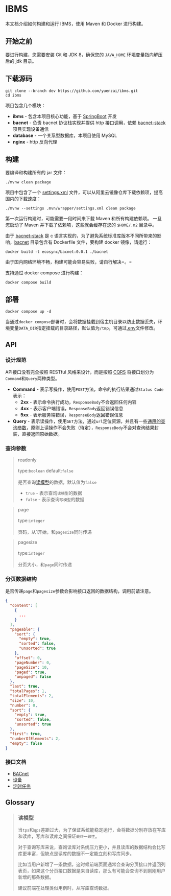# IBMS

本文档介绍如何构建和运行 IBMS，使用 Maven 和 Docker 进行构建。

## 开始之前

要进行构建，您需要安装 Git 和 JDK 8，确保您的 `JAVA_HOME` 环境变量指向解压后的 jdk 目录。

## 下载源码

```shell
git clone --branch dev https://github.com/yuenzai/ibms.git
cd ibms
```

项目包含几个模块：

- **ibms** - 包含本项目核心功能，基于 [SpringBoot] 开发
- **bacnet** - 负责 bacnet 协议栈实现并提供 http 接口调用，依赖 [bacnet-stack] 项目实现设备通信
- **database** - 一个关系型数据库，本项目使用 MySQL
- **nginx** - http 反向代理

## 构建

要编译和构建所有的 jar 文件：

```shell
./mvnw clean package
```

项目中包含了一个 [settings.xml](.mvn/wrapper/settings.xml) 文件，可以从阿里云镜像仓库下载依赖项，提高国内的下载速度：

```shell
./mvnw --settings .mvn/wrapper/settings.xml clean package
```

第一次运行构建时，可能需要一段时间来下载 Maven 和所有构建依赖项。 一旦您启动了 Maven 并下载了依赖项，这些就会缓存在您的 `$HOME/.m2` 目录中。

由于 [bacnet-stack] 是 c 语言实现的，为了避免系统标准库版本不同所带来的影响，[bacnet] 目录包含有 Dockerfile 文件，要构建 docker 镜像，请运行：

```shell
docker build -t ecosync/bacnet:0.0.1 ./bacnet
```

由于国内网络环境不畅，构建可能会容易失败，请自行解决=。=

支持通过 docker compose 进行构建：

```shell
docker compose build
```

## 部署

```shell
docker compose up -d
```

当通过`docker compose`部署时，会将数据挂载到宿主机目录以防止数据丢失，环境变量`DATA_DIR`指定挂载的目录路径，默认值为`/tmp`，可通过[.env](.env)文件修改。

## API

### 设计规范

API接口没有完全按照 RESTful 风格来设计，而是按照 [CQRS] 将接口划分为`Command`和`Query`两种类型。

- **Command** - 表示写操作，使用`POST`方法，命令的执行结果通过`Status Code`表示：
    - **2xx** - 表示命令执行成功，`ResponseBody`不会返回任何内容
    - **4xx** - 表示客户端错误，`ResponseBody`返回错误信息
    - **5xx** - 表示服务端错误，`ResponseBody`返回错误信息
- **Query** - 表示读操作，使用`GET`方法，通过`url`定位资源，并且有一些[通用的查询参数](#查询参数)，原则上读操作不会失败（待定），`ResponseBody`不会对查询结果封装，直接返回原始数据。

### 查询参数

> readonly<br><br>
> type:`boolean` default:`false`<br><br>
> 是否查询[读模型](#读模型)的数据，默认值为`false`
> - `true` - 表示查询`读模型`的数据
> - `false` - 表示查询`写模型`的数据

> page<br><br>
> type:`integer`<br><br>
> 页码，从1开始，和`pagesize`同时传递

> pagesize<br><br>
> type:`integer`<br><br>
> 分页大小，和`page`同时传递

### 分页数据结构

是否传递`page`和`pagesize`参数会影响接口返回的数据结构，调用前请注意。

```json
{
  "content": [
    {
      ...
    }
  ],
  "pageable": {
    "sort": {
      "empty": true,
      "sorted": false,
      "unsorted": true
    },
    "offset": 0,
    "pageNumber": 0,
    "pageSize": 10,
    "paged": true,
    "unpaged": false
  },
  "last": true,
  "totalPages": 1,
  "totalElements": 2,
  "size": 10,
  "number": 0,
  "sort": {
    "empty": true,
    "sorted": false,
    "unsorted": true
  },
  "first": true,
  "numberOfElements": 2,
  "empty": false
}
```

### 接口文档

- [BACnet](bacnet/README.md)
- [设备](device/README.md)
- [定时任务](scheduling/README.md)

## Glossary

> ### 读模型
> 当`tps`和`qps`差距过大，为了保证系统能稳定运行，会将数据分别存放在写库和读库，写库和读库之间保证`最终一致性`。
>
> 对于查询写库来说，查询读库对系统压力更小，并且读库的数据结构会比写库更丰富，但缺点是读库的数据不一定能立刻和写库同步。
>
> 比如当用户新增了一条数据，这时候前端页面通常会查询分页接口并返回列表页，如果这个分页接口数据是来自读库，那么有可能会查询不到刚刚用户新增的那条数据。
>
> 建议前端在处理类似用例时，从写库查询数据。

[bacnet]: bacnet

[SpringBoot]: https://docs.spring.io/spring-boot/docs/2.7.18/reference/html/

[bacnet-stack]: https://github.com/yuenzai/bacnet-stack/tree/1.3.8

[CQRS]: https://learn.microsoft.com/zh-cn/azure/architecture/patterns/cqrs